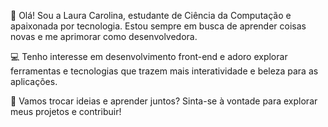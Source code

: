 👋 Olá! Sou a Laura Carolina, estudante de Ciência da Computação e apaixonada por tecnologia. Estou sempre em busca de aprender coisas novas e me aprimorar como desenvolvedora.

💻 Tenho interesse em desenvolvimento front-end e adoro explorar ferramentas e tecnologias que trazem mais interatividade e beleza para as aplicações.

🚀 Vamos trocar ideias e aprender juntos? Sinta-se à vontade para explorar meus projetos e contribuir!
